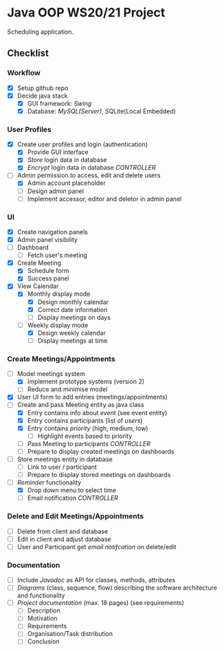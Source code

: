 # Java OOP WS20/21 Project
Scheduling application.

## Checklist
### Workflow
- [x] Setup github repo  
- [x] Decide java stack
  - [x] GUI framework: *Swing*
  - [x] Database: *MySQL(Server)*, SQLite(Local Embedded)

### User Profiles 
- [x] Create user profiles and login (authentication) 
  - [x] Provide GUI interface 
  - [x] *Store* login data in database   
  - [x] *Encrypt* login data in database *CONTROLLER*  
- [ ] Admin permission to access, edit and delete users  
  - [x] Admin account placeholder
  - [ ] Design admin panel
  - [ ] Implement accessor, editor and deletor in admin panel

### UI
- [x] Create navigation panels
- [x] Admin panel visibility
- [ ] Dashboard
  - [ ] Fetch user's meeting
- [x] Create Meeting
  - [x] Schedule form
  - [x] Success panel
- [x] View Calendar
  - [x] Monthly display mode
    - [x] Design monthly calendar
    - [x] Correct date information
    - [ ] Display meetings on days
  - [ ] Weekly display mode
    - [x] Design weekly calendar
    - [ ] Display meetings at time

### Create Meetings/Appointments
- [ ] Model meetings system
  - [x] Implement prototype systems (version 2)
  - [ ] Reduce and minimise model
- [x] User UI form to add entries (meetings/appointments)
- [ ] Create and pass Meeting entity as java class
  - [x] Entry contains info about *event* (see event entity)
  - [x] Entry contains participants (list of *users*)
  - [x] Entry contains *priority* (high, medium, low)
    - [ ] Highlight events based to priority  
  - [ ] Pass Meeting to participants *CONTROLLER*
  - [ ] Prepare to display created meetings on dashboards
- [ ] Store meetings entity in database
  - [ ] Link to user / participant
  - [ ] Prepare to display stored meetings on dashboards
- [ ] *Reminder* functionality
  - [x] Drop down menu to select time
  - [ ] Email notification *CONTROLLER*  

### Delete and Edit Meetings/Appointments
- [ ] Delete from client and database
- [ ] Edit in client and adjust database
- [ ] User and Participant get *email notifcation* on delete/edit

### Documentation
- [ ] Include *Javadoc* as API for classes, methods, attributes
- [ ] *Diagrams* (class, sequence, flow) describing the software architecture and functionality
- [ ] *Project documentation* (max. 18 pages) (see requirements)
  - [ ] Description
  - [ ] Motivation
  - [ ] Requirements
  - [ ] Organisation/Task distribution
  - [ ] Conclusion